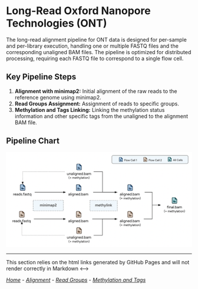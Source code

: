 
# Long-Read Oxford Nanopore Technologies (ONT)

The long-read alignment pipeline for ONT data is designed for per-sample and per-library execution, handling one or multiple FASTQ files and the corresponding unaligned BAM files. The pipeline is optimized for distributed processing, requiring each FASTQ file to correspond to a single flow cell.

## Key Pipeline Steps

1. **Alignment with minimap2:** Initial alignment of the raw reads to the reference genome using minimap2.
2. **Read Groups Assignment:** Assignment of reads to specific groups.
3. **Methylation and Tags Linking:** Linking the methylation status information and other specific tags from the unaligned to the alignment BAM file.

## Pipeline Chart

![flow_chart](Flow_Chart_Pipeline.png)

---

<!--> This section relies on the html links generated by GitHub Pages 
and will not render correctly in Markdown <-->
[_Home_](/pipelines-docs/) - [_Alignment_](1_Alignment.html) - [_Read Groups_](2_Read_Groups.html) - [_Methylation and Tags_](3_Methylation_and_Tags.html)
